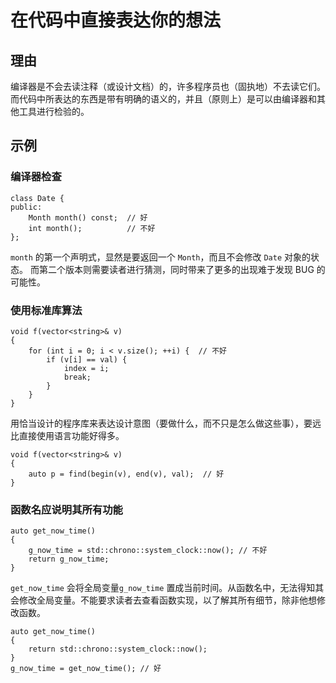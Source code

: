 <h1>在代码中直接表达你的想法</h1>

<h2>理由</h2>

编译器是不会去读注释（或设计文档）的，许多程序员也（固执地）不去读它们。 而代码中所表达的东西是带有明确的语义的，并且（原则上）是可以由编译器和其他工具进行检验的。

<h2>示例</h2>
<h3>编译器检查</h3>

    class Date {
    public:
        Month month() const;  // 好
        int month();          // 不好
    };
`month` 的第一个声明式，显然是要返回一个 `Month`，而且不会修改 `Date` 对象的状态。 而第二个版本则需要读者进行猜测，同时带来了更多的出现难于发现 BUG 的可能性。

<h3>使用标准库算法</h3>

    void f(vector<string>& v)
    {
        for (int i = 0; i < v.size(); ++i) {  // 不好
            if (v[i] == val) {
                index = i;
                break;
            }
        }
    }

用恰当设计的程序库来表达设计意图（要做什么，而不只是怎么做这些事），要远比直接使用语言功能好得多。

    void f(vector<string>& v)
    {
        auto p = find(begin(v), end(v), val);  // 好
    }


<h3>函数名应说明其所有功能</h3>

    auto get_now_time()
    {
        g_now_time = std::chrono::system_clock::now(); // 不好
        return g_now_time;
    }

`get_now_time` 会将全局变量`g_now_time` 置成当前时间。从函数名中，无法得知其会修改全局变量。不能要求读者去查看函数实现，以了解其所有细节，除非他想修改函数。

    auto get_now_time()
    {
        return std::chrono::system_clock::now();
    }
    g_now_time = get_now_time(); // 好